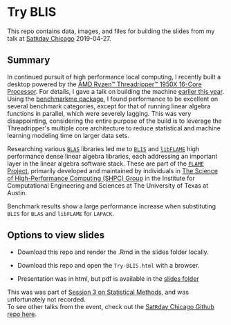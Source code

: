 # Try BLIS

This repo contains data, images, and files for building the slides from my talk at [Sat`R`day Chicago](https://chicago2019.satrdays.org/) 2019-04-27. 

## Summary

In continued pursuit of high performance local computing, I recently built a desktop powered by the [AMD Ryzen™ Threadripper™ 1950X 16-Core Processor](https://www.amd.com/en/products/cpu/amd-ryzen-threadripper-1950x). For details, I gave a talk on building the machine [earlier this year](https://github.com/JustinMShea/hardware-for-data-science). Using the [benchmarkme package](https://github.com/csgillespie/benchmarkme), I found performance to be excellent on several benchmark categories, except for that of running linear algebra functions in parallel, which were severely lagging. This was very disappointing, considering the entire purpose of the build is to leverage the Threadripper's multiple core architecture to reduce statistical and machine learning modeling time on larger data sets.

Researching various [`BLAS`](https://cran.r-project.org/doc/manuals/r-release/R-admin.html#BLAS) libraries led me to [`BLIS`](https://github.com/flame/blis/) and [`libFLAME`](https://github.com/flame/libflame/) high performance dense linear algebra libraries, each addressing an important layer in the linear algebra software stack. These are part of the [`FLAME` Project]( https://www.cs.utexas.edu/~flame/web/), primarily developed and maintained by individuals in [The Science of High-Performance Computing (SHPC) Group](http://shpc.ices.utexas.edu/software.html) in the Institute for Computational Engineering and Sciences at The University of Texas at Austin. 

Benchmark results show a large performance increase when substituting `BLIS` for `BLAS` and `libFLAME` for `LAPACK`.


## Options to view slides

- Download this repo and render the .Rmd in the slides folder locally. 

- Download this repo and open the `Try-BLIS.html` with a browser.

- Presentation was in html, but pdf is available in the [slides folder](https://github.com/JustinMShea/Try-BLIS/blob/master/slides/Try-BLIS.pdf)

This was was part of [Session 3 on Statistical Methods](https://github.com/satRdays/chicago2019-slides#session-3-statistical-methods), and was unfortunately not recorded.  
To see other talks from the event, check out the [Sat`R`day Chicago Github repo here](https://github.com/satRdays/chicago2019-slides). 